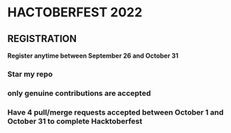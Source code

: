 <H1><B>HACTOBERFEST 2022<B></H1>
  
 <H2>REGISTRATION</h2>
  Register anytime between September 26 and October 31
  <h3> Star my repo </h3>
  <h3> only genuine contributions are accepted</h3> 
  <h3>Have 4 pull/merge requests accepted between October 1 and October 31 to complete Hacktoberfest</h3>
  
 
